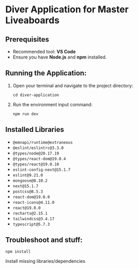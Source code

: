 # Diver Application for Master Liveaboards

## Prerequisites

- Recommended tool: **VS Code**
- Ensure you have **Node.js** and **npm** installed.

## Running the Application:

1. Open your terminal and navigate to the project directory:

   ```
   cd diver-application
   ```

2. Run the environment input command:

   ```
   npm run dev
   ```

## Installed Libraries

- `@emnapi/runtime@extraneous`
- `@eslint/eslintrc@3.3.0`
- `@types/node@20.17.19`
- `@types/react-dom@19.0.4`
- `@types/react@19.0.10`
- `eslint-config-next@15.1.7`
- `eslint@9.21.0`
- `mongoose@8.10.2`
- `next@15.1.7`
- `postcss@8.5.3`
- `react-dom@19.0.0`
- `react-icons@4.11.0`
- `react@19.0.0`
- `recharts@2.15.1`
- `tailwindcss@3.4.17`
- `typescript@5.7.3`

## Troubleshoot and stuff:

   ```
   npm install
   ```
   Install missing libraries/dependencies

